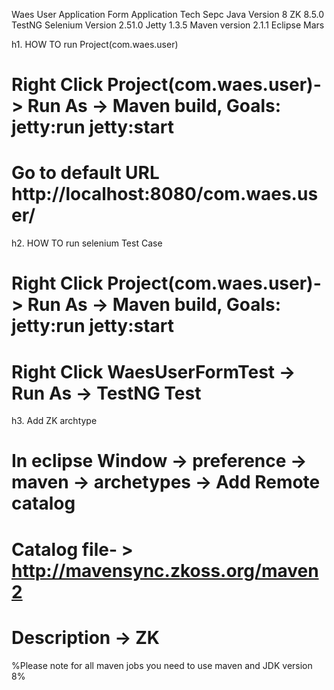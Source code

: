 
Waes User Application Form Application Tech Sepc
Java Version 8
ZK 8.5.0 
TestNG
Selenium Version 2.51.0
Jetty 1.3.5
Maven version 2.1.1
Eclipse Mars

h1. HOW TO run Project(com.waes.user)


#	Right Click Project(com.waes.user)-> Run As -> Maven build, Goals: jetty:run jetty:start
#	Go to default URL http://localhost:8080/com.waes.user/



h2. HOW TO run selenium Test Case


#	Right Click Project(com.waes.user)-> Run As -> Maven build, Goals: jetty:run jetty:start
#	Right Click WaesUserFormTest -> Run As -> TestNG Test

h3. Add ZK archtype
# In eclipse Window -> preference -> maven -> archetypes -> Add Remote catalog
#  Catalog file- > http://mavensync.zkoss.org/maven2
# Description -> ZK




%Please note for all maven jobs you need to use maven and JDK version 8%





